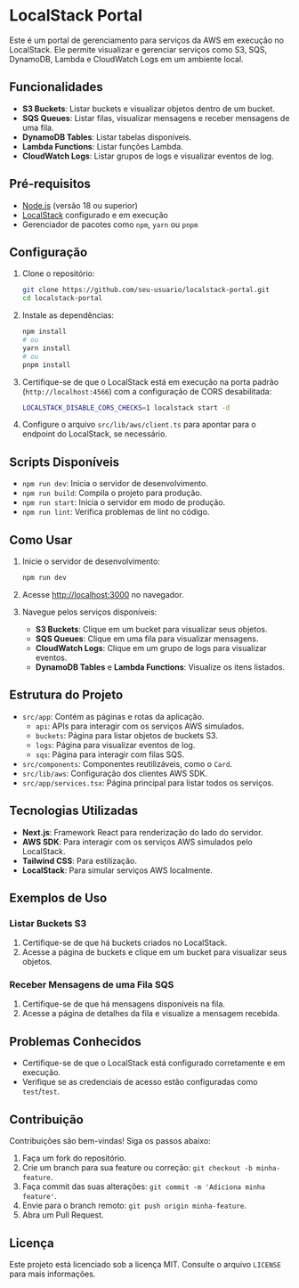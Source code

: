 # LocalStack Portal

Este é um portal de gerenciamento para serviços da AWS em execução no LocalStack. Ele permite visualizar e gerenciar serviços como S3, SQS, DynamoDB, Lambda e CloudWatch Logs em um ambiente local.

## Funcionalidades

- **S3 Buckets**: Listar buckets e visualizar objetos dentro de um bucket.
- **SQS Queues**: Listar filas, visualizar mensagens e receber mensagens de uma fila.
- **DynamoDB Tables**: Listar tabelas disponíveis.
- **Lambda Functions**: Listar funções Lambda.
- **CloudWatch Logs**: Listar grupos de logs e visualizar eventos de log.

## Pré-requisitos

- [Node.js](https://nodejs.org/) (versão 18 ou superior)
- [LocalStack](https://localstack.cloud/) configurado e em execução
- Gerenciador de pacotes como `npm`, `yarn` ou `pnpm`

## Configuração

1. Clone o repositório:

   ```bash
   git clone https://github.com/seu-usuario/localstack-portal.git
   cd localstack-portal
   ```

2. Instale as dependências:

   ```bash
   npm install
   # ou
   yarn install
   # ou
   pnpm install
   ```

3. Certifique-se de que o LocalStack está em execução na porta padrão (`http://localhost:4566`) com a configuração de CORS desabilitada:

   ```bash
   LOCALSTACK_DISABLE_CORS_CHECKS=1 localstack start -d
   ```

4. Configure o arquivo `src/lib/aws/client.ts` para apontar para o endpoint do LocalStack, se necessário.

## Scripts Disponíveis

- `npm run dev`: Inicia o servidor de desenvolvimento.
- `npm run build`: Compila o projeto para produção.
- `npm run start`: Inicia o servidor em modo de produção.
- `npm run lint`: Verifica problemas de lint no código.

## Como Usar

1. Inicie o servidor de desenvolvimento:

   ```bash
   npm run dev
   ```

2. Acesse [http://localhost:3000](http://localhost:3000) no navegador.

3. Navegue pelos serviços disponíveis:

   - **S3 Buckets**: Clique em um bucket para visualizar seus objetos.
   - **SQS Queues**: Clique em uma fila para visualizar mensagens.
   - **CloudWatch Logs**: Clique em um grupo de logs para visualizar eventos.
   - **DynamoDB Tables** e **Lambda Functions**: Visualize os itens listados.

## Estrutura do Projeto

- `src/app`: Contém as páginas e rotas da aplicação.
  - `api`: APIs para interagir com os serviços AWS simulados.
  - `buckets`: Página para listar objetos de buckets S3.
  - `logs`: Página para visualizar eventos de log.
  - `sqs`: Página para interagir com filas SQS.
- `src/components`: Componentes reutilizáveis, como o `Card`.
- `src/lib/aws`: Configuração dos clientes AWS SDK.
- `src/app/services.tsx`: Página principal para listar todos os serviços.

## Tecnologias Utilizadas

- **Next.js**: Framework React para renderização do lado do servidor.
- **AWS SDK**: Para interagir com os serviços AWS simulados pelo LocalStack.
- **Tailwind CSS**: Para estilização.
- **LocalStack**: Para simular serviços AWS localmente.

## Exemplos de Uso

### Listar Buckets S3

1. Certifique-se de que há buckets criados no LocalStack.
2. Acesse a página de buckets e clique em um bucket para visualizar seus objetos.

### Receber Mensagens de uma Fila SQS

1. Certifique-se de que há mensagens disponíveis na fila.
2. Acesse a página de detalhes da fila e visualize a mensagem recebida.

## Problemas Conhecidos

- Certifique-se de que o LocalStack está configurado corretamente e em execução.
- Verifique se as credenciais de acesso estão configuradas como `test`/`test`.

## Contribuição

Contribuições são bem-vindas! Siga os passos abaixo:

1. Faça um fork do repositório.
2. Crie um branch para sua feature ou correção: `git checkout -b minha-feature`.
3. Faça commit das suas alterações: `git commit -m 'Adiciona minha feature'`.
4. Envie para o branch remoto: `git push origin minha-feature`.
5. Abra um Pull Request.

## Licença

Este projeto está licenciado sob a licença MIT. Consulte o arquivo `LICENSE` para mais informações.
